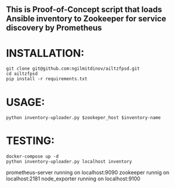 ## This is Proof-of-Concept script that loads Ansible inventory to Zookeeper for service discovery by Prometheus

# INSTALLATION:
```
git clone git@github.com:ngilmitdinov/ailtzfpsd.git
cd ailtzfpsd
pip install -r requirements.txt
```

# USAGE:
```
python inventory-uploader.py $zookeper_host $inventory-name
```

# TESTING:
```
docker-compose up -d
python inventory-uploader.py localhost inventory
```

prometheus-server running on localhost:9090
zookeeper runnig on localhost:2181
node_exporter running on localhost:9100
